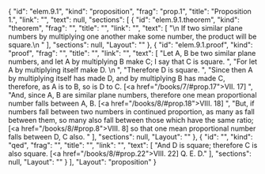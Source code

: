 {
  "id": "elem.9.1",
  "kind": "proposition",
  "frag": "prop.1",
  "title": "Proposition 1.",
  "link": "",
  "text": null,
  "sections": [
    {
      "id": "elem.9.1.theorem",
      "kind": "theorem",
      "frag": "",
      "title": "",
      "link": "",
      "text": [
        "\n       If two similar plane numbers by multiplying one another make some number, the product will be square.\n      "
      ],
      "sections": null,
      "Layout": ""
    },
    {
      "id": "elem.9.1.proof",
      "kind": "proof",
      "frag": "",
      "title": "",
      "link": "",
      "text": [
        "Let A, B be two similar plane numbers, and let A by multiplying B make C; I say that C is square. ",
        "For let A by multiplying itself make D. \n      ",
        "Therefore D is square. ",
        "Since then A by multiplying itself has made D, and by multiplying B has made C, therefore, as A is to B, so is D to C. [<a href=\"/books/7/#prop.17\">VII. 17</a>] ",
        "And, since A, B are similar plane numbers, therefore one mean proportional number falls between A, B. [<a href=\"/books/8/#prop.18\">VIII. 18</a>] ",
        "But, if numbers fall between two numbers in continued proportion, as many as fall between them, so many also fall between those which have the same ratio; [<a href=\"/books/8/#prop.8\">VIII. 8</a>] so that one mean proportional number falls between D, C also. "
      ],
      "sections": null,
      "Layout": ""
    },
    {
      "id": "",
      "kind": "qed",
      "frag": "",
      "title": "",
      "link": "",
      "text": [
        "And D is square; therefore C is also square. [<a href=\"/books/8/#prop.22\">VIII. 22</a>] Q. E. D."
      ],
      "sections": null,
      "Layout": ""
    }
  ],
  "Layout": "proposition"
}

